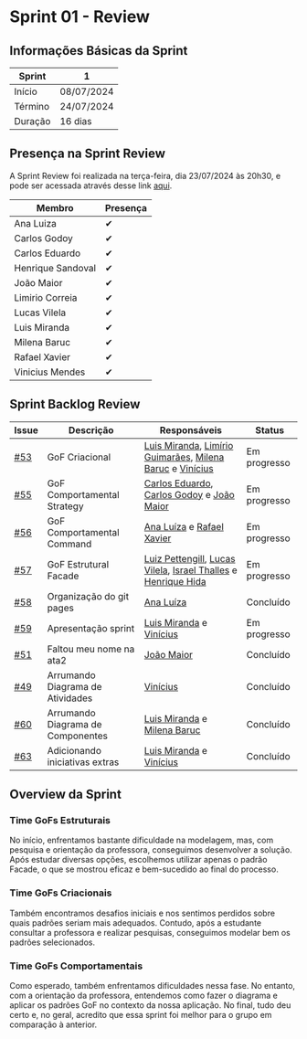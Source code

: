 # Sprint 01 - Review

## Informações Básicas da Sprint

| Sprint  | 1             |
|---------|---------------|
| Início  | 08/07/2024    |
| Término | 24/07/2024    |
| Duração | 16 dias       |

## Presença na Sprint Review 

A Sprint Review foi realizada na terça-feira, dia 23/07/2024 às 20h30, e pode ser acessada através desse link [aqui](https://youtu.be/je4zqTNeEpM).

| Membro                | Presença |
|-----------------------|----------|
| Ana Luiza             | ✔        |
| Carlos Godoy          | ✔        |
| Carlos Eduardo        | ✔        |
| Henrique Sandoval     | ✔        |
| João Maior            | ✔        |
| Limirio Correia       | ✔        |
| Lucas Vilela          | ✔        |
| Luis Miranda          | ✔        |
| Milena Baruc          | ✔        |
| Rafael Xavier         | ✔        |
| Vinicius Mendes       | ✔        |

## Sprint Backlog Review

| Issue | Descrição | Responsáveis | Status |
|-------|-----------|--------------|--------|
| [#53](https://github.com/UnBArqDsw2024-1/2024.1_G2_My_Music/issues/53)   | GoF Criacional                     | [Luis Miranda](https://github.com/LuisMiranda10), [Limírio Guimarães](https://github.com/LimirioGuimaraes), [Milena Baruc](https://github.com/MilenaBaruc) e [Vinícius](https://github.com/yabamiah)            | Em progresso
| [#55](https://github.com/UnBArqDsw2024-1/2024.1_G2_My_Music/issues/55)   | GoF Comportamental Strategy        | [Carlos Eduardo](https://github.com/CarlosEduardoMendesdeMesquita), [Carlos Godoy](https://github.com/CDGodoy) e [João Maior](https://github.com/Jvsoutomaior)            | Em progresso
| [#56](https://github.com/UnBArqDsw2024-1/2024.1_G2_My_Music/issues/56)   | GoF Comportamental Command         | [Ana Luíza](https://github.com/analuizargds) e [Rafael Xavier](https://github.com/rafaelxavierr)           | Em progresso
| [#57](https://github.com/UnBArqDsw2024-1/2024.1_G2_My_Music/issues/57)   | GoF Estrutural Facade         | [Luiz Pettengill](https://github.com/LuizPettengill), [Lucas Vilela](https://github.com/Lucas-AV), [Israel Thalles](https://github.com/IsraelThalles) e [Henrique Hida](https://github.com/HenriqueHida)            | Em progresso
| [#58](https://github.com/UnBArqDsw2024-1/2024.1_G2_My_Music/issues/58)   | Organização do git pages         | [Ana Luíza](https://github.com/analuizargds)            | Concluído
| [#59](https://github.com/UnBArqDsw2024-1/2024.1_G2_My_Music/issues/59)   | Apresentação sprint         |  [Luis Miranda](https://github.com/LuisMiranda10) e  [Vinícius](https://github.com/yabamiah)          | Em progresso
| [#51](https://github.com/UnBArqDsw2024-1/2024.1_G2_My_Music/issues/51)    | Faltou meu nome na ata2         | [João Maior](https://github.com/Jvsoutomaior)             | Concluído
| [#49](https://github.com/UnBArqDsw2024-1/2024.1_G2_My_Music/issues/49) | Arrumando Diagrama de Atividades | [Vinícius](https://github.com/yabamiah) | Concluído |
| [#60](https://github.com/UnBArqDsw2024-1/2024.1_G2_My_Music/issues/60) | Arrumando Diagrama de Componentes | [Luis Miranda](https://github.com/LuisMiranda10) e [Milena Baruc](https://github.com/MilenaBaruc) | Concluído |
| [#63](https://github.com/UnBArqDsw2024-1/2024.1_G2_My_Music/pull/63) | Adicionando iniciativas extras | [Luis Miranda](https://github.com/LuisMiranda10) e  [Vinícius](https://github.com/yabamiah) | Concluído |

## Overview da Sprint

### Time GoFs Estruturais
No início, enfrentamos bastante dificuldade na modelagem, mas, com pesquisa e orientação da professora, conseguimos desenvolver a solução. Após estudar diversas opções, escolhemos utilizar apenas o padrão Facade, o que se mostrou eficaz e bem-sucedido ao final do processo.

### Time GoFs Criacionais
Também encontramos desafios iniciais e nos sentimos perdidos sobre quais padrões seriam mais adequados. Contudo, após a estudante consultar a professora e realizar pesquisas, conseguimos modelar bem os padrões selecionados.

### Time GoFs Comportamentais
Como esperado, também enfrentamos dificuldades nessa fase. No entanto, com a orientação da professora, entendemos como fazer o diagrama e aplicar os padrões GoF no contexto da nossa aplicação. No final, tudo deu certo e, no geral, acredito que essa sprint foi melhor para o grupo em comparação à anterior.
